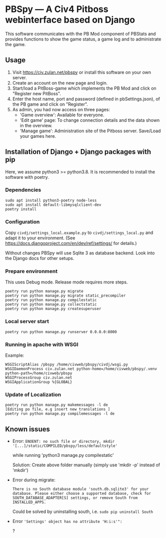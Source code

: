 # PBSpy — A Civ4 Pitboss webinterface based on Django

This software communicates with the PB Mod component of PBStats and provides
functions to show the game status, a game log and to administrate the game.

## Usage
1. Visit https://civ.zulan.net/pbspy or install this software on your own server.
2. Create an account on the new page and login.
3. Start/load a PitBoss-game which implements the PB Mod and click on "Register new PitBoss".
4. Enter the host name, port and password (defined in pbSettings.json), of the PB game and click on "Register".
5. As admin, you had now access on three pages:
   - 'Game overview': Available for everyone.
   - 'Edit game' page: To change connection details and the data shown in the overview.
   - 'Manage game': Administration site of the Pitboss server. Save/Load your games here.


## Installation of Django + Django packages with pip

Here, we assume python3 >= python3.8.
It is recommended to install the software with poetry.

### Dependencies

```
sudo apt install python3-poetry node-less
sudo apt install default-libmysqlclient-dev
poetry install
```

### Configuration
Copy `civdj/settings_local.example.py` to `civdj/settings_local.py` and adapt it to your environment. (See https://docs.djangoproject.com/en/dev/ref/settings/ for details.)

Without changes PBSpy will use Sqlite 3 as database backend. Look into the Django docs
for other setups.


### Prepare environment

This uses Debug mode. Release mode requires more steps.

```
poetry run python manage.py migrate
poetry run python manage.py migrate static_precompiler
poetry run python manage.py compilestatic
poetry run python manage.py collectstatic
poetry run python manage.py createsuperuser
```

### Local server start

```
poetry run python manage.py runserver 0.0.0.0:8000
```

### Running in apache with WSGI

Example:
```
WSGIScriptAlias /pbspy /home/civweb/pbspy/civdj/wsgi.py
WSGIDaemonProcess civ.zulan.net python-home=/home/civweb/pbspy/.venv python-path=/home/civweb/pbspy
WSGIProcessGroup civ.zulan.net
WSGIApplicationGroup %{GLOBAL}
```

### Update of Localization

```
poetry run python manage.py makemessages -l de
[Editing po file, e.g insert new translations ]
poetry run python manage.py compilemessages -l de
```


## Known issues

- Error: `ENOENT: no such file or directory, mkdir '[...]/static/COMPILED/pbspy/less/defaultstyle'`

  while running 'python3 manage.py compilestatic'
  
  Solution: Create above folder manually (simply use 'mkdir -p' instead of 'mkdir')

- Error during migrate:

  ```
  There is no South database module 'south.db.sqlite3' for your database. Please either choose a supported database, check for SOUTH_DATABASE_ADAPTER[S] settings, or remove South from INSTALLED_APPS.
  ```

  Could be solved by uninstalling south, i.e.
  `sudo pip uninstall South`

- Error `'Settings' object has no attribute 'H:i:s'":`

  ?
